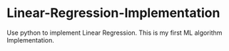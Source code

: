 # Linear-Regression-Implementation
Use python to implement Linear Regression. This is my first ML algorithm Implementation.
